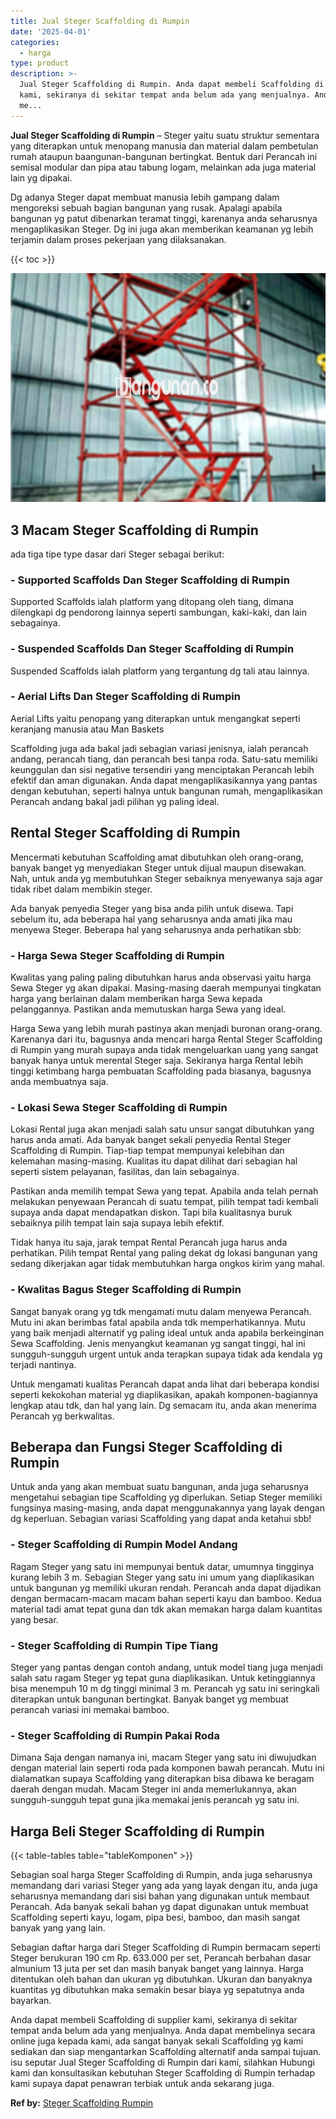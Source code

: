 ```yaml
---
title: Jual Steger Scaffolding di Rumpin
date: '2025-04-01'
categories:
  - harga
type: product
description: >-
  Jual Steger Scaffolding di Rumpin. Anda dapat membeli Scaffolding di supplier
  kami, sekiranya di sekitar tempat anda belum ada yang menjualnya. Anda dapat
  me...
---
```


**Jual Steger Scaffolding di Rumpin** – Steger yaitu suatu struktur sementara yang diterapkan untuk menopang manusia dan material dalam pembetulan rumah ataupun baangunan-bangunan bertingkat. Bentuk dari Perancah ini semisal modular dan pipa atau tabung logam, melainkan ada juga material lain yg dipakai.

Dg adanya Steger dapat membuat manusia lebih gampang dalam mengoreksi sebuah bagian bangunan yang rusak. Apalagi apabila bangunan yg patut dibenarkan teramat tinggi, karenanya anda seharusnya mengaplikasikan Steger. Dg ini juga akan memberikan keamanan yg lebih terjamin dalam proses pekerjaan yang dilaksanakan.

{{< toc >}}

![Jual Steger Scaffolding di Rumpin](/images/sewa-scaffolding-steger-24.png)

## 3 Macam Steger Scaffolding di Rumpin

ada tiga tipe type dasar dari Steger sebagai berikut:

### \- Supported Scaffolds Dan Steger Scaffolding di Rumpin

Supported Scaffolds ialah platform yang ditopang oleh tiang, dimana dilengkapi dg pendorong lainnya seperti sambungan, kaki-kaki, dan lain sebagainya.

### \- Suspended Scaffolds Dan Steger Scaffolding di Rumpin

Suspended Scaffolds ialah platform yang tergantung dg tali atau lainnya.

### \- Aerial Lifts Dan Steger Scaffolding di Rumpin

Aerial Lifts yaitu penopang yang diterapkan untuk mengangkat seperti keranjang manusia atau Man Baskets

Scaffolding juga ada bakal jadi sebagian variasi jenisnya, ialah perancah andang, perancah tiang, dan perancah besi tanpa roda. Satu-satu memiliki keunggulan dan sisi negative tersendiri yang menciptakan Perancah lebih efektif dan aman digunakan. Anda dapat mengaplikasikannya yang pantas dengan kebutuhan, seperti halnya untuk bangunan rumah, mengaplikasikan Perancah andang bakal jadi pilihan yg paling ideal.

## Rental Steger Scaffolding di Rumpin

Mencermati kebutuhan Scaffolding amat dibutuhkan oleh orang-orang, banyak banget yg menyediakan Steger untuk dijual maupun disewakan. Nah, untuk anda yg membutuhkan Steger sebaiknya menyewanya saja agar tidak ribet dalam membikin steger.

Ada banyak penyedia Steger yang bisa anda pilih untuk disewa. Tapi sebelum itu, ada beberapa hal yang seharusnya anda amati jika mau menyewa Steger. Beberapa hal yang seharusnya anda perhatikan sbb:

### \- Harga Sewa Steger Scaffolding di Rumpin

Kwalitas yang paling paling dibutuhkan harus anda observasi yaitu harga Sewa Steger yg akan dipakai. Masing-masing daerah mempunyai tingkatan harga yang berlainan dalam memberikan harga Sewa kepada pelanggannya. Pastikan anda memutuskan harga Sewa yang ideal.

Harga Sewa yang lebih murah pastinya akan menjadi buronan orang-orang. Karenanya dari itu, bagusnya anda mencari harga Rental Steger Scaffolding di Rumpin yang murah supaya anda tidak mengeluarkan uang yang sangat banyak hanya untuk merental Steger saja. Sekiranya harga Rental lebih tinggi ketimbang harga pembuatan Scaffolding pada biasanya, bagusnya anda membuatnya saja.

### \- Lokasi Sewa Steger Scaffolding di Rumpin

Lokasi Rental juga akan menjadi salah satu unsur sangat dibutuhkan yang harus anda amati. Ada banyak banget sekali penyedia Rental Steger Scaffolding di Rumpin. Tiap-tiap tempat mempunyai kelebihan dan kelemahan masing-masing. Kualitas itu dapat dilihat dari sebagian hal seperti sistem pelayanan, fasilitas, dan lain sebagainya.

Pastikan anda memilih tempat Sewa yang tepat. Apabila anda telah pernah melakukan penyewaan Perancah di suatu tempat, pilih tempat tadi kembali supaya anda dapat mendapatkan diskon. Tapi bila kualitasnya buruk sebaiknya pilih tempat lain saja supaya lebih efektif.

Tidak hanya itu saja, jarak tempat Rental Perancah juga harus anda perhatikan. Pilih tempat Rental yang paling dekat dg lokasi bangunan yang sedang dikerjakan agar tidak membutuhkan harga ongkos kirim yang mahal.

### \- Kwalitas Bagus Steger Scaffolding di Rumpin

Sangat banyak orang yg tdk mengamati mutu dalam menyewa Perancah. Mutu ini akan berimbas fatal apabila anda tdk memperhatikannya. Mutu yang baik menjadi alternatif yg paling ideal untuk anda apabila berkeinginan Sewa Scaffolding. Jenis menyangkut keamanan yg sangat tinggi, hal ini sungguh-sungguh urgent untuk anda terapkan supaya tidak ada kendala yg terjadi nantinya.

Untuk mengamati kualitas Perancah dapat anda lihat dari beberapa kondisi seperti kekokohan material yg diaplikasikan, apakah komponen-bagiannya lengkap atau tdk, dan hal yang lain. Dg semacam itu, anda akan menerima Perancah yg berkwalitas.

## Beberapa dan Fungsi Steger Scaffolding di Rumpin

Untuk anda yang akan membuat suatu bangunan, anda juga seharusnya mengetahui sebagian tipe Scaffolding yg diperlukan. Setiap Steger memiliki fungsinya masing-masing, anda dapat menggunakannya yang layak dengan dg keperluan. Sebagian variasi Scaffolding yang dapat anda ketahui sbb!

### \- Steger Scaffolding di Rumpin Model Andang

Ragam Steger yang satu ini mempunyai bentuk datar, umumnya tingginya kurang lebih 3 m. Sebagian Steger yang satu ini umum yang diaplikasikan untuk bangunan yg memiliki ukuran rendah. Perancah anda dapat dijadikan dengan bermacam-macam macam bahan seperti kayu dan bamboo. Kedua material tadi amat tepat guna dan tdk akan memakan harga dalam kuantitas yang besar.

### \- Steger Scaffolding di Rumpin Tipe Tiang

Steger yang pantas dengan contoh andang, untuk model tiang juga menjadi salah satu ragam Steger yg tepat guna diaplikasikan. Untuk ketinggiannya bisa menempuh 10 m dg tinggi minimal 3 m. Perancah yg satu ini seringkali diterapkan untuk bangunan bertingkat. Banyak banget yg membuat perancah variasi ini memakai bamboo.

### \- Steger Scaffolding di Rumpin Pakai Roda

Dimana Saja dengan namanya ini, macam Steger yang satu ini diwujudkan dengan material lain seperti roda pada komponen bawah perancah. Mutu ini dialamatkan supaya Scaffolding yang diterapkan bisa dibawa ke beragam daerah dengan mudah. Macam Steger ini anda memerlukannya, akan sungguh-sungguh tepat guna jika memakai jenis perancah yg satu ini.

## Harga Beli Steger Scaffolding di Rumpin

{{< table-tables table="tableKomponen" >}}

Sebagian soal harga Steger Scaffolding di Rumpin, anda juga seharusnya memandang dari variasi Steger yang ada yang layak dengan itu, anda juga seharusnya memandang dari sisi bahan yang digunakan untuk membaut Perancah. Ada banyak sekali bahan yg dapat digunakan untuk membuat Scaffolding seperti kayu, logam, pipa besi, bamboo, dan masih sangat banyak yang yang lain.

Sebagian daftar harga dari Steger Scaffolding di Rumpin bermacam seperti Steger berukuran 190 cm Rp. 633.000 per set, Perancah berbahan dasar almunium 13 juta per set dan masih banyak banget yang lainnya. Harga ditentukan oleh bahan dan ukuran yg dibutuhkan. Ukuran dan banyaknya kuantitas yg dibutuhkan maka semakin besar biaya yg sepatutnya anda bayarkan.

Anda dapat membeli Scaffolding di supplier kami, sekiranya di sekitar tempat anda belum ada yang menjualnya. Anda dapat membelinya secara online juga kepada kami, ada sangat banyak sekali Scaffolding yg kami sediakan dan siap mengantarkan Scaffolding alternatif anda sampai tujuan. isu seputar Jual Steger Scaffolding di Rumpin dari kami, silahkan Hubungi kami dan konsultasikan kebutuhan Steger Scaffolding di Rumpin terhadap kami supaya dapat penawran terbiak untuk anda sekarang juga.

**Ref by:** [Steger Scaffolding Rumpin](https://id.wikipedia.org/wiki/Steger)
